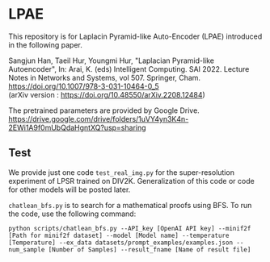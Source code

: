 # LPAE
This repository is for Laplacin Pyramid-like Auto-Encoder (LPAE) introduced in the following paper.

Sangjun Han, Taeil Hur, Youngmi Hur, "Laplacian Pyramid-like Autoencoder", In: Arai, K. (eds) Intelligent Computing. SAI 2022. Lecture Notes in Networks and Systems, vol 507. Springer, Cham. https://doi.org/10.1007/978-3-031-10464-0_5  
(arXiv version : https://doi.org/10.48550/arXiv.2208.12484)

The pretrained parameters are provided by Google Drive. 
https://drive.google.com/drive/folders/1uVY4yn3K4n-2EWi1A9f0mUbQdaHgntXQ?usp=sharing

## Test
We provide just one code `test_real_img.py` for the super-resolution experiment of LPSR trained on DIV2K. 
Generalization of this code or code for other models will be posted later.



`chatlean_bfs.py` is to search for a mathematical proofs using BFS. To run the code, use the following command:
```
python scripts/chatlean_bfs.py --API_key [OpenAI API key] --minif2f [Path for minif2f dataset] --model [Model name] --temperature [Temperature] --ex_data datasets/prompt_examples/examples.json --num_sample [Number of Samples] --result_fname [Name of result file]
```
